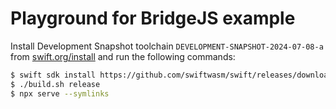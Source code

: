 # Playground for BridgeJS example

Install Development Snapshot toolchain `DEVELOPMENT-SNAPSHOT-2024-07-08-a` from [swift.org/install](https://www.swift.org/install/) and run the following commands:

```sh
$ swift sdk install https://github.com/swiftwasm/swift/releases/download/swift-wasm-DEVELOPMENT-SNAPSHOT-2024-07-09-a/swift-wasm-DEVELOPMENT-SNAPSHOT-2024-07-09-a-wasm32-unknown-wasi.artifactbundle.zip
$ ./build.sh release
$ npx serve --symlinks
```
